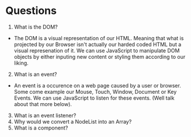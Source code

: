 # Questions

1. What is the DOM?
- The DOM is a visual representation of our HTML. Meaning that what is projected by our Browser isn't actually our harded coded HTML but a visual represenation of it. We can use JavaScript to manipulate DOM objects by either inputing new content or styling them according to our liking. 

2. What is an event?
- An event is a occurence on a web page caused by a user or browser. Some come example our Mouse, Touch, Window, Document or Key Events. We can use JavaScript to listen for these events. (Well talk about that more below).
3. What is an event listener?
4. Why would we convert a NodeList into an Array?
5. What is a component? 
